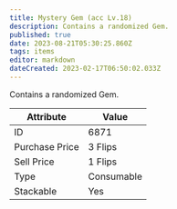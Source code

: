 ```yaml
---
title: Mystery Gem (acc Lv.18)
description: Contains a randomized Gem.
published: true
date: 2023-08-21T05:30:25.860Z
tags: items
editor: markdown
dateCreated: 2023-02-17T06:50:02.033Z
---
```


Contains a randomized Gem.

|Attribute|Value|
|-|-|
|ID|6871|
|Purchase Price|3 Flips|
|Sell Price|1 Flips|
|Type|Consumable|
|Stackable|Yes|

